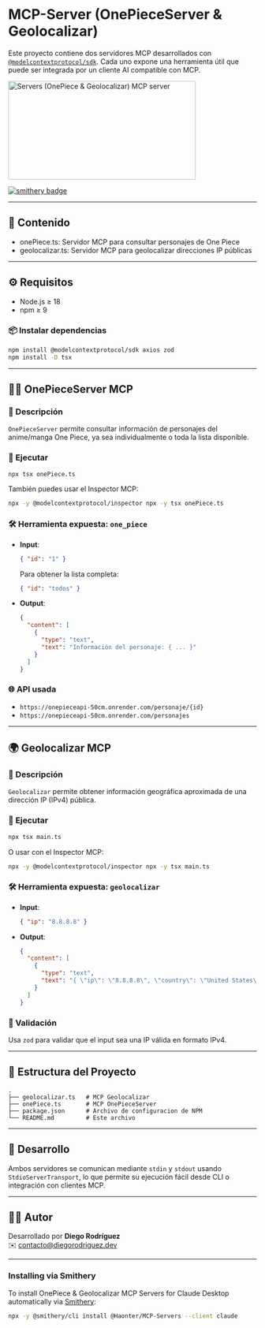 # MCP-Server (OnePieceServer & Geolocalizar)

Este proyecto contiene dos servidores MCP desarrollados con [`@modelcontextprotocol/sdk`](https://www.npmjs.com/package/@modelcontextprotocol/sdk). Cada uno expone una herramienta útil que puede ser integrada por un cliente AI compatible con MCP.

<a href="https://glama.ai/mcp/servers/@Haonter/MCP-Servers">
  <img width="380" height="200" src="https://glama.ai/mcp/servers/@Haonter/MCP-Servers/badge" alt="Servers (OnePiece & Geolocalizar) MCP server" />
</a>


[![smithery badge](https://smithery.ai/badge/@Haonter/MCP-Servers)](https://smithery.ai/server/@Haonter/MCP-Servers)

---

## 📁 Contenido

- onePiece.ts: Servidor MCP para consultar personajes de One Piece
- geolocalizar.ts: Servidor MCP para geolocalizar direcciones IP públicas

---

## ⚙️ Requisitos

- Node.js ≥ 18
- npm ≥ 9

### 📦 Instalar dependencias

```bash
npm install @modelcontextprotocol/sdk axios zod
npm install -D tsx
```

---

## 🏴‍☠️ OnePieceServer MCP

### 📄 Descripción

`OnePieceServer` permite consultar información de personajes del anime/manga One Piece, ya sea individualmente o toda la lista disponible.

### 🚀 Ejecutar

```bash
npx tsx onePiece.ts
```

También puedes usar el Inspector MCP:

```bash
npx -y @modelcontextprotocol/inspector npx -y tsx onePiece.ts
```

### 🛠 Herramienta expuesta: `one_piece`

- **Input**:
  ```json
  { "id": "1" }
  ```

  Para obtener la lista completa:
  ```json
  { "id": "todos" }
  ```

- **Output**:
  ```json
  {
    "content": [
      {
        "type": "text",
        "text": "Información del personaje: { ... }"
      }
    ]
  }
  ```

### 🌐 API usada

- `https://onepieceapi-50cm.onrender.com/personaje/{id}`
- `https://onepieceapi-50cm.onrender.com/personajes`

---

## 🌍 Geolocalizar MCP

### 📄 Descripción

`Geolocalizar` permite obtener información geográfica aproximada de una dirección IP (IPv4) pública.

### 🚀 Ejecutar

```bash
npx tsx main.ts
```

O usar con el Inspector MCP:

```bash
npx -y @modelcontextprotocol/inspector npx -y tsx main.ts
```

### 🛠 Herramienta expuesta: `geolocalizar`

- **Input**:
  ```json
  { "ip": "8.8.8.8" }
  ```

- **Output**:
  ```json
  {
    "content": [
      {
        "type": "text",
        "text": "{ \"ip\": \"8.8.8.8\", \"country\": \"United States\", ... }"
      }
    ]
  }
  ```

### 🔐 Validación

Usa `zod` para validar que el input sea una IP válida en formato IPv4.

---

## 📁 Estructura del Proyecto

```
.
├── geolocalizar.ts   # MCP Geolocalizar
├── onePiece.ts       # MCP OnePieceServer
├── package.json      # Archivo de configuracion de NPM
└── README.md         # Este archivo
```

---

## 🧪 Desarrollo

Ambos servidores se comunican mediante `stdin` y `stdout` usando `StdioServerTransport`, lo que permite su ejecución fácil desde CLI o integración con clientes MCP.

---

## 🧑‍💻 Autor

Desarrollado por **Diego Rodríguez**  
✉️ contacto@diegorodriguez.dev

---

### Installing via Smithery

To install OnePiece & Geolocalizar MCP Servers for Claude Desktop automatically via [Smithery](https://smithery.ai/server/@Haonter/MCP-Servers):

```bash
npx -y @smithery/cli install @Haonter/MCP-Servers --client claude
```
